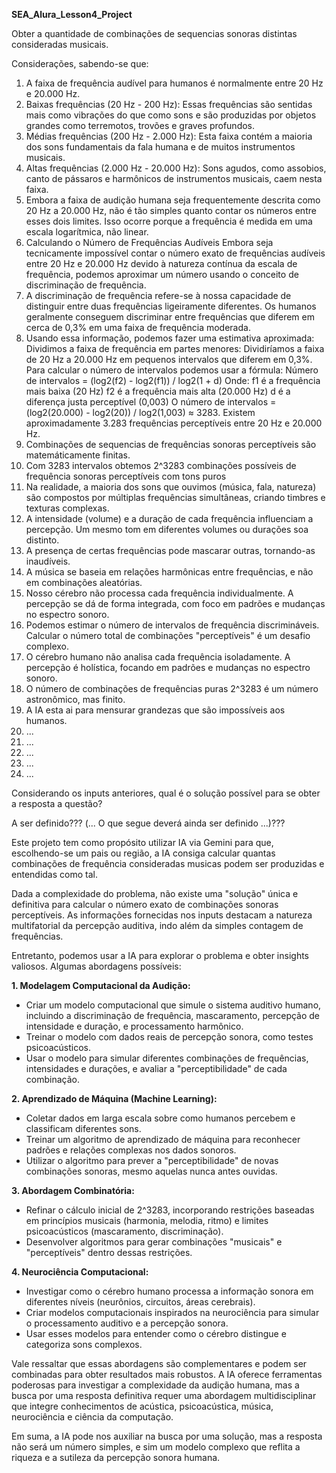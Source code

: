 **SEA_Alura_Lesson4_Project**

Obter a quantidade de combinações de sequencias sonoras distintas consideradas musicais.

Considerações, sabendo-se que:

1.   A faixa de frequência audível para humanos é normalmente entre 20 Hz e 20.000 Hz.
2.   Baixas frequências (20 Hz - 200 Hz): Essas frequências são sentidas mais como vibrações do que como sons e são produzidas por objetos grandes como terremotos, trovões e graves profundos.
3.   Médias frequências (200 Hz - 2.000 Hz): Esta faixa contém a maioria dos sons fundamentais da fala humana e de muitos instrumentos musicais.
4.   Altas frequências (2.000 Hz - 20.000 Hz): Sons agudos, como assobios, canto de pássaros e harmônicos de instrumentos musicais, caem nesta faixa.
5.   Embora a faixa de audição humana seja frequentemente descrita como 20 Hz a 20.000 Hz, não é tão simples quanto contar os números entre esses dois limites. Isso ocorre porque a frequência é medida em uma escala logarítmica, não linear.
6.   Calculando o Número de Frequências Audíveis Embora seja tecnicamente impossível contar o número exato de frequências audíveis entre 20 Hz e 20.000 Hz devido à natureza contínua da escala de frequência, podemos aproximar um número usando o conceito de discriminação de frequência.
7.   A discriminação de frequência refere-se à nossa capacidade de distinguir entre duas frequências ligeiramente diferentes. Os humanos geralmente conseguem discriminar entre frequências que diferem em cerca de 0,3% em uma faixa de frequência moderada.
8.   Usando essa informação, podemos fazer uma estimativa aproximada: Dividimos a faixa de frequência em partes menores: Dividiríamos a faixa de 20 Hz a 20.000 Hz em pequenos intervalos que diferem em 0,3%.
Para calcular o número de intervalos podemos usar a fórmula:
Número de intervalos = (log2(f2) - log2(f1)) / log2(1 + d)
Onde: f1 é a frequência mais baixa (20 Hz)
f2 é a frequência mais alta (20.000 Hz)
d é a diferença justa perceptível (0,003)
O número de intervalos = (log2(20.000) - log2(20)) / log2(1,003) ≈ 3283.
Existem aproximadamente 3.283 frequências perceptíveis entre 20 Hz e 20.000 Hz. 
9.   Combinações de sequencias de frequências sonoras perceptíveis são matemáticamente finitas.
10.   Com 3283 intervalos obtemos 2^3283 combinações possíveis de frequência sonoras perceptíveis com tons puros
11.   Na realidade, a maioria dos sons que ouvimos (música, fala, natureza) são compostos por múltiplas frequências simultâneas, criando timbres e texturas complexas.
12.   A intensidade (volume) e a duração de cada frequência influenciam a percepção. Um mesmo tom em diferentes volumes ou durações soa distinto.
13.   A presença de certas frequências pode mascarar outras, tornando-as inaudíveis.
14.   A música se baseia em relações harmônicas entre frequências, e não em combinações aleatórias.
15.   Nosso cérebro não processa cada frequência individualmente. A percepção se dá de forma integrada, com foco em padrões e mudanças no espectro sonoro.
16.   Podemos estimar o número de intervalos de frequência discrimináveis. Calcular o número total de combinações "perceptíveis" é um desafio complexo.
17.   O cérebro humano não analisa cada frequência isoladamente. A percepção é holística, focando em padrões e mudanças no espectro sonoro.
18.   O número de combinações de frequências puras 2^3283 é um número astronômico, mas finito.
19.   A IA esta ai para mensurar grandezas que são impossíveis aos humanos.
20.   ...
21.   ...
22.   ...
23.   ...
24.   ...

Considerando os inputs anteriores, qual é o solução possível para se obter a resposta a questão?

A ser definido??? (... O que segue deverá ainda ser definido ...)???

Este projeto tem como propósito utilizar IA via Gemini para que, escolhendo-se um pais ou região, a IA consiga calcular quantas combinações de frequência consideradas musicas podem ser produzidas e entendidas como tal.

Dada a complexidade do problema, não existe uma "solução" única e definitiva para calcular o número exato de combinações sonoras perceptíveis. As informações fornecidas nos inputs destacam a natureza multifatorial da percepção auditiva, indo além da simples contagem de frequências.

Entretanto, podemos usar a IA para explorar o problema e obter insights valiosos. Algumas abordagens possíveis:

**1. Modelagem Computacional da Audição:**

* Criar um modelo computacional que simule o sistema auditivo humano, incluindo a discriminação de frequência, mascaramento, percepção de intensidade e duração, e processamento harmônico.
* Treinar o modelo com dados reais de percepção sonora, como testes psicoacústicos.
* Usar o modelo para simular diferentes combinações de frequências, intensidades e durações, e avaliar a "perceptibilidade" de cada combinação.

**2. Aprendizado de Máquina (Machine Learning):**

* Coletar dados em larga escala sobre como humanos percebem e classificam diferentes sons.
* Treinar um algoritmo de aprendizado de máquina para reconhecer padrões e relações complexas nos dados sonoros.
* Utilizar o algoritmo para prever a "perceptibilidade" de novas combinações sonoras, mesmo aquelas nunca antes ouvidas.

**3. Abordagem Combinatória:**

* Refinar o cálculo inicial de 2^3283, incorporando restrições baseadas em princípios musicais (harmonia, melodia, ritmo) e limites psicoacústicos (mascaramento, discriminação).
* Desenvolver algoritmos para gerar combinações "musicais" e "perceptíveis" dentro dessas restrições.

**4. Neurociência Computacional:**

* Investigar como o cérebro humano processa a informação sonora em diferentes níveis (neurônios, circuitos, áreas cerebrais).
* Criar modelos computacionais inspirados na neurociência para simular o processamento auditivo e a percepção sonora.
* Usar esses modelos para entender como o cérebro distingue e categoriza sons complexos.

Vale ressaltar que essas abordagens são complementares e podem ser combinadas para obter resultados mais robustos. A IA oferece ferramentas poderosas para investigar a complexidade da audição humana, mas a busca por uma resposta definitiva requer uma abordagem multidisciplinar que integre conhecimentos de acústica, psicoacústica, música, neurociência e ciência da computação.

Em suma, a IA pode nos auxiliar na busca por uma solução, mas a resposta não será um número simples, e sim um modelo complexo que reflita a riqueza e a sutileza da percepção sonora humana. 
